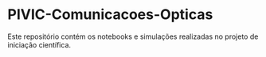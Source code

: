 # PIVIC-Comunicacoes-Opticas
Este repositório contém os notebooks e simulações realizadas no projeto de iniciação científica.
